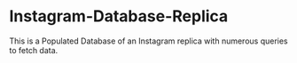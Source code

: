 # Instagram-Database-Replica
This is a Populated Database of an Instagram replica with numerous queries to fetch data.
